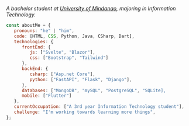 <p><em>A bachelor student at <a href="https://umindanao.edu.ph/">University of Mindanao</a>, majoring in Information Technology.</br>
</em></p>


```javascript
const aboutMe = {
   pronouns: "he" | "him",
   code: [HTML, CSS, Python, Java, CSharp, Dart],
   technologies: {
      frontEnd: {
         js: ["Svelte", "Blazor"],
         css: ["Bootstrap", "Tailwind"]
      },
      backEnd: {
         csharp: ["Asp.net Core"],
         python: ["FastAPI", "Flask", "Django"],
      },
      databases: ["MongoDB", "mySQL", "PostgreSQL", "SQLite],
      mobile: ["Flutter"]
   },
   currentOccupation: ["A 3rd year Information Technology student"],
   challenge: "I'm working towards learning more things",
};
```
